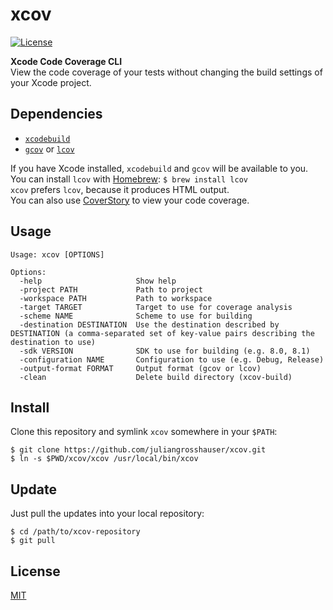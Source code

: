 # xcov
[![License](https://img.shields.io/badge/license-MIT-3f3f3f.svg)](http://choosealicense.com/licenses/mit)

**Xcode Code Coverage CLI**  
View the code coverage of your tests without changing the build settings of your Xcode project.

## Dependencies
* [`xcodebuild`](https://developer.apple.com/library/mac/documentation/Darwin/Reference/ManPages/man1/xcodebuild.1.html)
* [`gcov`](https://developer.apple.com/library/mac/documentation/Darwin/Reference/ManPages/man1/gcov.1.html) or [`lcov`](http://ltp.sourceforge.net/coverage/lcov.php)

If you have Xcode installed, `xcodebuild` and `gcov` will be available to you.  
You can install `lcov` with [Homebrew](http://brew.sh): `$ brew install lcov`  
`xcov` prefers `lcov`, because it produces HTML output.  
You can also use [CoverStory](https://code.google.com/p/coverstory) to view your code coverage.

## Usage
```
Usage: xcov [OPTIONS]

Options:
  -help                     Show help
  -project PATH             Path to project
  -workspace PATH           Path to workspace
  -target TARGET            Target to use for coverage analysis
  -scheme NAME              Scheme to use for building
  -destination DESTINATION  Use the destination described by DESTINATION (a comma-separated set of key-value pairs describing the destination to use)
  -sdk VERSION              SDK to use for building (e.g. 8.0, 8.1)
  -configuration NAME       Configuration to use (e.g. Debug, Release)
  -output-format FORMAT     Output format (gcov or lcov)
  -clean                    Delete build directory (xcov-build)
```

## Install
Clone this repository and symlink `xcov` somewhere in your `$PATH`:

```shell
$ git clone https://github.com/juliangrosshauser/xcov.git
$ ln -s $PWD/xcov/xcov /usr/local/bin/xcov
```

## Update
Just pull the updates into your local repository:

```shell
$ cd /path/to/xcov-repository
$ git pull
```

## License
[MIT](LICENSE)
